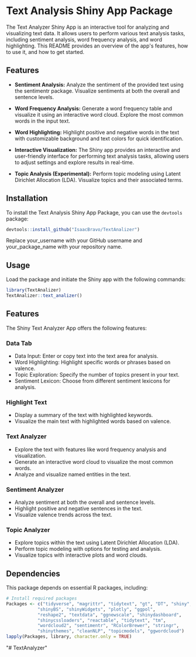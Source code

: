 # Text Analysis Shiny App Package

The Text Analyzer Shiny App is an interactive tool for analyzing and visualizing text data. It allows users to perform various text analysis tasks, including sentiment analysis, word frequency analysis, and word highlighting. This README provides an overview of the app's features, how to use it, and how to get started.

## Features

-   **Sentiment Analysis:** Analyze the sentiment of the provided text using the sentimentr package. Visualize sentiments at both the overall and sentence levels.

-   **Word Frequency Analysis:** Generate a word frequency table and visualize it using an interactive word cloud. Explore the most common words in the input text.

-   **Word Highlighting:** Highlight positive and negative words in the text with customizable background and text colors for quick identification.

-   **Interactive Visualization:** The Shiny app provides an interactive and user-friendly interface for performing text analysis tasks, allowing users to adjust settings and explore results in real-time.

-   **Topic Analysis (Experimental):** Perform topic modeling using Latent Dirichlet Allocation (LDA). Visualize topics and their associated terms.

## Installation

To install the Text Analysis Shiny App Package, you can use the `devtools` package:

``` r
devtools::install_github("IsaacBravo/TextAnalizer")
```

Replace your_username with your GitHub username and your_package_name with your repository name.

## Usage

Load the package and initiate the Shiny app with the following commands:

``` r
library(TextAnalizer)
TextAnalizer::text_analizer()
```

## Features

The Shiny Text Analyzer App offers the following features:

### Data Tab

-   Data Input: Enter or copy text into the text area for analysis.
-   Word Highlighting: Highlight specific words or phrases based on valence.
-   Topic Exploration: Specify the number of topics present in your text.
-   Sentiment Lexicon: Choose from different sentiment lexicons for analysis.

### Highlight Text

-   Display a summary of the text with highlighted keywords.
-   Visualize the main text with highlighted words based on valence.

### Text Analyzer

-   Explore the text with features like word frequency analysis and visualization.
-   Generate an interactive word cloud to visualize the most common words.
-   Analyze and visualize named entities in the text.

### Sentiment Analyzer

-   Analyze sentiment at both the overall and sentence levels.
-   Highlight positive and negative sentences in the text.
-   Visualize valence trends across the text.

### Topic Analyzer

-   Explore topics within the text using Latent Dirichlet Allocation (LDA).
-   Perform topic modeling with options for testing and analysis.
-   Visualize topics with interactive plots and word clouds.

## Dependencies

This package depends on essential R packages, including:

``` r
# Install required packages
Packages <- c("tidyverse", "magrittr", "tidytext", "gt", "DT", "shiny",
            "shinyBS", "shinyWidgets", "plotly", "ggpol",
            "reshape2", "textdata", "ggnewscale", "shinydashboard",
            "shinycssloaders", "reactable", "tidytext", "tm",
            "wordcloud2", "sentimentr", "RColorBrewer", "stringr",
            "shinythemes", "cleanNLP", "topicmodels", "ggwordcloud")
lapply(Packages, library, character.only = TRUE)
```
"# TextAnalyzer" 
